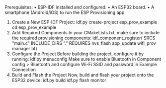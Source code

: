 Prerequisites:
•	ESP-IDF installed and configured.
•	An ESP32 board.
•	A smartphone (Android/iOS) to run the ESP Provisioning app.
1. Create a New ESP-IDF Project:
idf.py create-project esp_prov_example
cd esp_prov_example
2. Add Required Components
In your CMakeLists.txt, make sure to include the required provisioning components:
idf_component_register(
    SRCS "main.c"
    INCLUDE_DIRS "."
    REQUIRES nvs_flash app_update wifi_prov manager bt)
3. Configure the Project
Before building the project, configure it by running:
idf.py menuconfig
Make sure to enable Bluetooth in Component config > Bluetooth and configure Wi-Fi SSID and password in Example Connection 
4. Build and Flash the Project
Now, build and flash your project onto the ESP32 device:
idf.py build
idf.py flash monitor
